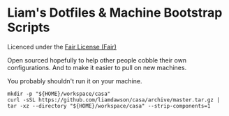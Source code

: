 Liam's Dotfiles & Machine Bootstrap Scripts
===========================================

Licenced under the [Fair License (Fair)](https://tldrlegal.com/license/fair-license)

Open sourced hopefully to help other people cobble their own configurations.
And to make it easier to pull on new machines.

You probably shouldn't run it on your machine.

```shell
mkdir -p "${HOME}/workspace/casa"
curl -sSL https://github.com/liamdawson/casa/archive/master.tar.gz | tar -xz --directory "${HOME}/workspace/casa" --strip-components=1
```
